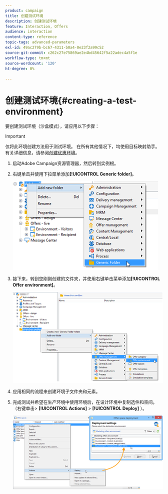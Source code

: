 ```yaml
---
product: campaign
title: 创建测试环境
description: 创建测试环境
feature: Interaction, Offers
audience: interaction
content-type: reference
topic-tags: advanced-parameters
exl-id: 49ac279b-bc67-4311-b0a4-0e23f2a99c52
source-git-commit: c262c27e75869ae2e4bd45642f5a22adec4a5f1e
workflow-type: tm+mt
source-wordcount: '120'
ht-degree: 0%

---
```


# 创建测试环境{#creating-a-test-environment}



要创建测试环境（沙盒模式），请应用以下步骤：

>[!IMPORTANT]
>
>仅将此环境创建方法用于测试环境。 在所有其他情况下，均使用目标映射助手。 有关详细信息，请参阅[创建优惠环境](../../interaction/using/live-design-environments.md#creating-an-offer-environment)。

1. 启动Adobe Campaign资源管理器，然后转到实例根。
1. 右键单击并使用下拉菜单添加&#x200B;**[!UICONTROL Generic folder]**。

   ![](assets/offer_env_creation_001.png)

1. 接下来，转到您刚刚创建的文件夹，并使用右键单击菜单添加&#x200B;**[!UICONTROL Offer environment]**。

   ![](assets/offer_env_creation_001bis.png)

1. 应用相同的流程来创建环境子文件夹和元素。
1. 完成测试并希望在生产环境中使用环境后，在设计环境中复制选件和空间。 （右键单击> **[!UICONTROL Actions]** > **[!UICONTROL Deploy]** ）。

   ![](assets/migration_interaction_5.png)
